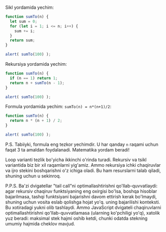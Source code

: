 Sikl yordamida yechim:

```js run
function sumTo(n) {
  let sum = 0;
  for (let i = 1; i <= n; i++) {
    sum += i;
  }
  return sum;
}

alert( sumTo(100) );
```

Rekursiya yordamida yechim:

```js run
function sumTo(n) {
  if (n == 1) return 1;
  return n + sumTo(n - 1);
}

alert( sumTo(100) );
```

Formula yordamida yechim: `sumTo(n) = n*(n+1)/2`:

```js run
function sumTo(n) {
  return n * (n + 1) / 2;
}

alert( sumTo(100) );
```

P.S. Tabiiyki, formula eng tezkor yechimdir. U har qanday `n` raqami uchun faqat 3 ta amaldan foydalanadi. Matematika yordam beradi!

Loop varianti tezlik bo'yicha ikkinchi o'rinda turadi. Rekursiv va tsikl variantida biz bir xil raqamlarni yig'amiz. Ammo rekursiya ichki chaqiruvlar va ijro stekini boshqarishni o'z ichiga oladi. Bu ham resurslarni talab qiladi, shuning uchun u sekinroq.

P.P.S. Ba'zi dvigatellar "tail call"ni optimallashtirishni qo'llab-quvvatlaydi: agar rekursiv chaqiruv funktsiyaning eng oxirgisi bo'lsa, boshqa hisoblar bajarilmasa, tashqi funktsiyani bajarishni davom ettirish kerak bo'lmaydi, shuning uchun vosita eslab qolishga hojat yo'q. uning bajarilishi konteksti. Bu xotiradagi yukni olib tashlaydi. Ammo JavaScript dvigateli chaqiruvlarni optimallashtirishni qo'llab-quvvatlamasa (ularning ko'pchiligi yo'q), xatolik yuz beradi: maksimal stek hajmi oshib ketdi, chunki odatda stekning umumiy hajmida cheklov mavjud.